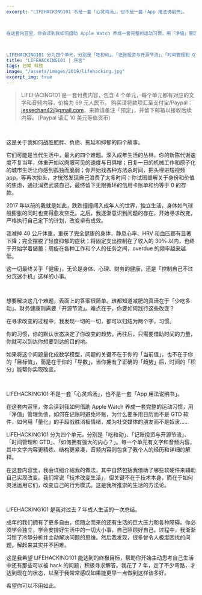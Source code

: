 ```yaml
---
excerpt: "LIFEHACKING101 不是一套「心灵鸡汤」，也不是一套「App 用法说明书」。



在这套内容里，你会读到我如何借助 Apple Watch 养成一套完整的运动习惯，用「净值」管理负债，如何在记账时避免坏账，为什么要多用日历而不是 GTD 软件，如何用「量化」的手段战胜消极情绪，成为社交媒体的朋友而不是奴隶……



LIFEHACKING101 分为四个单元，分别是「吃和动」、「记账投资与开源节流」、「时间管理和 GTD」、「如何拥有强大的内心？」。每一个单元有文字和音频内容，其中文字内容更精炼、结构更紧凑，音频内容则包含了我个人的经历和详细的解释。"
title: "LIFEHACKING101 | 序言"
tags: 日常 科技
image: "/assets/images/2019/lifehacking.jpg"
excerpt_img: true
---
```


> LIFEHACING101 是一套付费内容，包含 4 个单元，每个单元都有对应的文字和音频内容，价格为 69 元人民币。
>购买请将款项汇至支付宝/Paypal：jessechan42@gmail.com，来款请备注「预定」，并留下邮箱以接收后续内容。（Paypal 请汇 10 美元等值货币）

<br>

这是关于我如何战胜肥胖、负债、拖延和抑郁的四个故事。

它们可能是当代生活中，最大的四个难题。深入成年生活的丛林，你的新陈代谢速度不复当年，体重开始以肉眼可见的速度与日俱增；日复一日的机械工作和原子化的城市生活让你感到孤独而脆弱；你开始找各种方法杀时间，把头埋进短视频 app，等再次抬头，才恍然发现自己浪费了太多时间；你试图缓解关于身份和价值的焦虑，通过消费武装自己，最终留下无限循环的信用卡账单和约等于 0 的存款。

2017 年以前的我就是如此，跌跌撞撞闯入成年人的世界，独立生活，身体如气球般膨胀的同时也变得愈发空乏。之后，我逐渐意识到问题的存在，开始寻求改变，严格执行自己定下的计划，改变卓有成效。

我减掉 40 公斤体重，重获了完全健康的身体，静息心率、HRV 和血压都有显著下降；完全摆脱了轻度抑郁的症状；将固定支出控制在了收入的 30% 以内，也终于开始学着储蓄；周旋在各种工作和个人的任务之间，overdue 的频率越来越低。

这一切最终关乎「健康」，无论是身体、心理、财务的健康，还是「控制自己不过分沉迷手机」这样的小事。

<br>

想要解决这几个难题，表面上的答案很简单。谁都知道减肥的真谛在于「少吃多动」、财务健康则需要「开源节流」。难点在于，你要如何践行这些改变？

在寻求改变的过程中，我发现一切的一切，都可以归结为两个字，习惯。

你的习惯，你的默认状态决定了你改变的趋势，再往后，只需要借助时间的力量，你就可以到达你想要到达的目的地。

如果将这个问题量化成数学模型，问题的关键不在于你的「当前值」，也不在于你的「目标值」，而是在于你的「导数」，当你拥有了正确的「趋势」后，时间的「积分」能帮你实现改变。

<br>

LIFEHACKING101 不是一套「心灵鸡汤」，也不是一套「App 用法说明书」。

在这套内容里，你会读到我如何借助 Apple Watch 养成一套完整的运动习惯，用「净值」管理负债，如何在记账时避免坏账，为什么要多用日历而不是 GTD 软件，如何用「量化」的手段战胜消极情绪，成为社交媒体的朋友而不是奴隶……

LIFEHACKING101 分为四个单元，分别是「吃和动」、「记账投资与开源节流」、「时间管理和 GTD」、「如何拥有强大的内心？」。每一个单元有文字和音频内容，其中文字内容更精炼、结构更紧凑，音频内容则包含了我个人的经历和详细的解释。

在这套内容里，我会详细介绍我的做法，其中自然包括我借助了哪些软硬件来辅助自己实现改变。我们常说「技术改变生活」，但关键不在于技术本身，而在于如何灵活运用它们，改变自己的行为模式。这是我所推崇的生活的方法论。

<br>

LIFEHACKING101 是我对过去 7 年成人生活的一次总结。

成年的我们拥有了更多自由，但随之而来的还有生活的巨大压力和各种障碍。你必须学会独立，学会安排好生活中的一切大小事，自己照顾好自己。过程中，我渐渐习惯了冷静分析并主动解决问题的思维。然后我发现，很多曾令人极度困扰的问题，解起来其实并不困难。

这是我希望 LIFEHACKING101 能达到的终极目标，帮助你开始主动思考自己生活中还有那些可以被 hack 的问题，积极寻求解答。我花了 7 年，走了不少弯路，才达到现在的状态，以至于我常常感叹如果能更早一点做到这样该多好。

希望你可以不用如此。